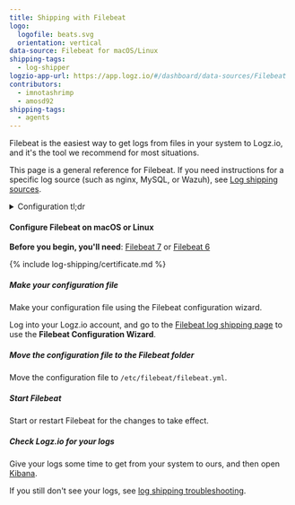 ```yaml
---
title: Shipping with Filebeat
logo:
  logofile: beats.svg
  orientation: vertical
data-source: Filebeat for macOS/Linux
shipping-tags:
  - log-shipper
logzio-app-url: https://app.logz.io/#/dashboard/data-sources/Filebeat
contributors:
  - imnotashrimp
  - amosd92
shipping-tags:
  - agents
---
```


Filebeat is the easiest way to get logs from files in your system to Logz.io,
and it's the tool we recommend for most situations.

This page is a general reference for Filebeat.
If you need instructions for a specific log source (such as nginx, MySQL, or Wazuh),
see [Log shipping sources]({{site.baseurl}}/shipping/).

<details>

<summary>
Configuration tl;dr
</summary>

| Item | Description |
|---|---|
| Files | [Sample configuration](https://raw.githubusercontent.com/logzio/logz-docs/master/shipping-config-samples/logz-filebeat-config.yml)    [Logz.io public certificate]({% include log-shipping/certificate-path.md %}) |
| Listener | Port 5015. For help finding your region's listener host, see [Account region]({{site.baseurl}}/user-guide/accounts/account-region.html). |
{:.paramlist}

</details>

#### Configure Filebeat on macOS or Linux

**Before you begin, you'll need**:
[Filebeat 7](https://www.elastic.co/guide/en/beats/filebeat/current/filebeat-installation.html) or
[Filebeat 6](https://www.elastic.co/guide/en/beats/filebeat/6.7/filebeat-installation.html)


<div class="tasklist">

{% include log-shipping/certificate.md %}

##### Make your configuration file

Make your configuration file using the Filebeat configuration wizard.

<!-- logzio-inject:filebeat-wizard -->

Log into your Logz.io account, and go to the [Filebeat log shipping page](https://app.logz.io/#/dashboard/data-sources/Filebeat) to use the **Filebeat Configuration Wizard**.

##### Move the configuration file to the Filebeat folder

Move the configuration file to `/etc/filebeat/filebeat.yml`.

##### Start Filebeat

Start or restart Filebeat for the changes to take effect.

##### Check Logz.io for your logs

Give your logs some time to get from your system to ours, and then open [Kibana](https://app.logz.io/#/dashboard/kibana).

If you still don't see your logs, see [log shipping troubleshooting]({{site.baseurl}}/user-guide/log-shipping/log-shipping-troubleshooting.html).

</div>
